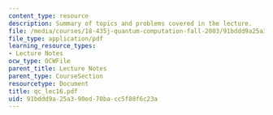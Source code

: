 ```yaml
---
content_type: resource
description: Summary of topics and problems covered in the lecture.
file: /media/courses/18-435j-quantum-computation-fall-2003/91bddd9a25a390ed70bacc5f80f6c23a_qc_lec16.pdf
file_type: application/pdf
learning_resource_types:
- Lecture Notes
ocw_type: OCWFile
parent_title: Lecture Notes
parent_type: CourseSection
resourcetype: Document
title: qc_lec16.pdf
uid: 91bddd9a-25a3-90ed-70ba-cc5f80f6c23a
---
```

